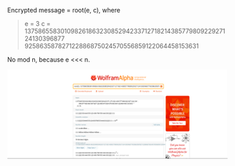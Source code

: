 Encrypted message = root(e, c), where
> e = 3
> c = 1375865583010982618632308529423371271821438577980922927124130396877
      925863587827122886875024570556859122064458153631

No mod n, because e <<< n.

![Calculus](wolfram.png)